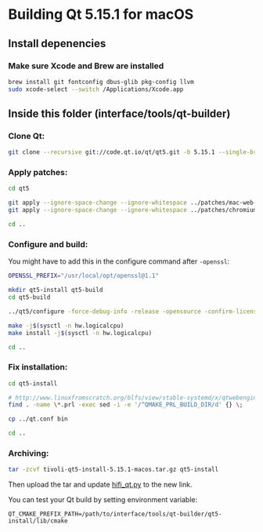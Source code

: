 # Building Qt 5.15.1 for macOS

## Install depenencies

### Make sure Xcode and Brew are installed

```bash
brew install git fontconfig dbus-glib pkg-config llvm
sudo xcode-select --switch /Applications/Xcode.app
```

## Inside this folder (interface/tools/qt-builder)

### Clone Qt:

```bash
git clone --recursive git://code.qt.io/qt/qt5.git -b 5.15.1 --single-branch
```

### Apply patches:

```bash
cd qt5

git apply --ignore-space-change --ignore-whitespace ../patches/mac-web-video.patch
git apply --ignore-space-change --ignore-whitespace ../patches/chromium-override-audio-output-permission.patch

cd ..
```

### Configure and build:

You might have to add this in the configure command after `-openssl`:

```bash
OPENSSL_PREFIX="/usr/local/opt/openssl@1.1"
```

```bash
mkdir qt5-install qt5-build
cd qt5-build

../qt5/configure -force-debug-info -release -opensource -confirm-license -recheck-all -openssl -qt-zlib -qt-libjpeg -qt-libpng -qt-freetype -qt-pcre -qt-harfbuzz -nomake tools -nomake tests -nomake examples -skip qttranslations -skip qtserialport -skip qt3d -skip qtquick3d -skip qtlocation -skip qtsensors -skip qtgamepad -skip qtspeech -skip qtcharts -skip qtx11extras -skip qtmacextras -skip qtvirtualkeyboard -skip qtpurchasing -skip qtdatavis3d -skip qtpim -skip qtdocgallery -webengine-proprietary-codecs -no-warnings-are-errors -no-pch -c++std c++14 -prefix ../qt5-install

make -j$(sysctl -n hw.logicalcpu)
make install -j$(sysctl -n hw.logicalcpu)

cd ..
```

### Fix installation:

```bash
cd qt5-install

# http://www.linuxfromscratch.org/blfs/view/stable-systemd/x/qtwebengine.html
find . -name \*.prl -exec sed -i -e '/^QMAKE_PRL_BUILD_DIR/d' {} \;

cp ../qt.conf bin

cd ..
```

### Archiving:

```bash
tar -zcvf tivoli-qt5-install-5.15.1-macos.tar.gz qt5-install
```

Then upload the tar and update [hifi_qt.py](../../hifi_qt.py) to the new link.

You can test your Qt build by setting environment variable:

```env
QT_CMAKE_PREFIX_PATH=/path/to/interface/tools/qt-builder/qt5-install/lib/cmake
```
